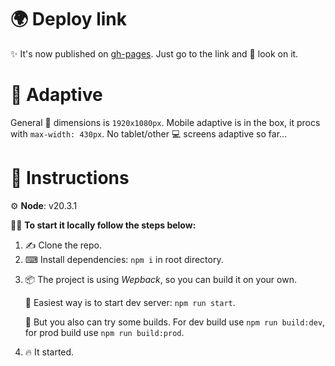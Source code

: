 # 🌍 Deploy link

✨ It's now published on [gh-pages](https://tommythemob.github.io/Only-Test/). Just go to the link and 👀 look on it.

# 📱 Adaptive

General 📐 dimensions is <code>1920x1080px</code>. Mobile adaptive is in the box, it procs with <code>max-width: 430px</code>. No tablet/other 💻 screens adaptive so far...

# 📑 Instructions 

⚙ **Node**: v20.3.1

🐱‍💻 **To start it locally follow the steps below:**
<ol>
<li>✍ Clone the repo.</li>
<li>⌨ Install dependencies: <code>npm i</code> in root directory.</li>
<li>
    <p>📦 The project is using <i>Wepback</i>, so you can build it on your own.</p>
    <p>🚀 Easiest way is to start dev server: <code>npm run start</code>.</p>
    <p>🧰 But you also can try some builds. For dev build use <code>npm run build:dev</code>, for prod build use <code>npm run build:prod</code>.</p>
</li>
<li>🔥 It started.</li>
</ol>